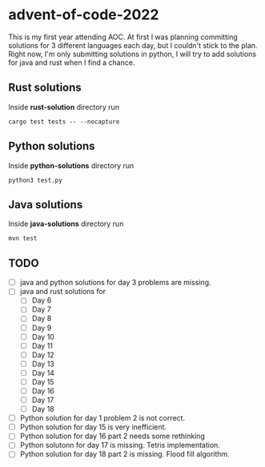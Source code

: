 # advent-of-code-2022
This is my first year attending AOC. At first I was planning committing solutions for 3 different languages each day, but I couldn't stick to the plan. Right now,
I'm only submitting solutions in python, I will try to add solutions for java and rust when I find a chance.

## Rust solutions

Inside **rust-solution** directory run

```shell
cargo test tests -- --nocapture
```

## Python solutions

Inside **python-solutions** directory run

```shell
python3 test.py
```

## Java solutions

Inside **java-solutions** directory run

```shell
mvn test
```

## TODO
* [ ] java and python solutions for day 3 problems are missing.
* [ ] java and rust solutions for
  * [ ] Day 6
  * [ ] Day 7
  * [ ] Day 8
  * [ ] Day 9
  * [ ] Day 10
  * [ ] Day 11
  * [ ] Day 12
  * [ ] Day 13
  * [ ] Day 14
  * [ ] Day 15
  * [ ] Day 16
  * [ ] Day 17
  * [ ] Day 18
* [ ] Python solution for day 1 problem 2 is not correct.
* [ ] Python solution for day 15 is very inefficient.
* [ ] Python solution for day 16 part 2 needs some rethinking
* [ ] Python solutonn for day 17 is missing. Tetris implementation.
* [ ] Python solution for day 18 part 2 is missing. Flood fill algorithm.
